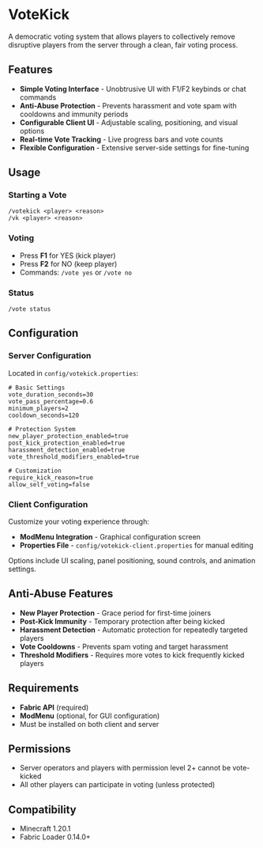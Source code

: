# VoteKick

A democratic voting system that allows players to collectively remove disruptive players from the server through a clean, fair voting process.

## Features

- **Simple Voting Interface** - Unobtrusive UI with F1/F2 keybinds or chat commands
- **Anti-Abuse Protection** - Prevents harassment and vote spam with cooldowns and immunity periods
- **Configurable Client UI** - Adjustable scaling, positioning, and visual options
- **Real-time Vote Tracking** - Live progress bars and vote counts
- **Flexible Configuration** - Extensive server-side settings for fine-tuning

## Usage

### Starting a Vote
```
/votekick <player> <reason>
/vk <player> <reason>
```

### Voting
- Press **F1** for YES (kick player)
- Press **F2** for NO (keep player)
- Commands: `/vote yes` or `/vote no`

### Status
```
/vote status
```

## Configuration

### Server Configuration
Located in `config/votekick.properties`:

```properties
# Basic Settings
vote_duration_seconds=30
vote_pass_percentage=0.6
minimum_players=2
cooldown_seconds=120

# Protection System
new_player_protection_enabled=true
post_kick_protection_enabled=true
harassment_detection_enabled=true
vote_threshold_modifiers_enabled=true

# Customization
require_kick_reason=true
allow_self_voting=false
```

### Client Configuration
Customize your voting experience through:
- **ModMenu Integration** - Graphical configuration screen
- **Properties File** - `config/votekick-client.properties` for manual editing

Options include UI scaling, panel positioning, sound controls, and animation settings.

## Anti-Abuse Features

- **New Player Protection** - Grace period for first-time joiners
- **Post-Kick Immunity** - Temporary protection after being kicked
- **Harassment Detection** - Automatic protection for repeatedly targeted players
- **Vote Cooldowns** - Prevents spam voting and target harassment
- **Threshold Modifiers** - Requires more votes to kick frequently kicked players

## Requirements

- **Fabric API** (required)
- **ModMenu** (optional, for GUI configuration)
- Must be installed on both client and server

## Permissions

- Server operators and players with permission level 2+ cannot be vote-kicked
- All other players can participate in voting (unless protected)

## Compatibility

- Minecraft 1.20.1
- Fabric Loader 0.14.0+
